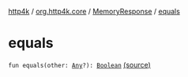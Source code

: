[http4k](../../index.md) / [org.http4k.core](../index.md) / [MemoryResponse](index.md) / [equals](./equals.md)

# equals

`fun equals(other: `[`Any`](https://kotlinlang.org/api/latest/jvm/stdlib/kotlin/-any/index.html)`?): `[`Boolean`](https://kotlinlang.org/api/latest/jvm/stdlib/kotlin/-boolean/index.html) [(source)](https://github.com/http4k/http4k/blob/master/http4k-core/src/main/kotlin/org/http4k/core/http.kt#L310)